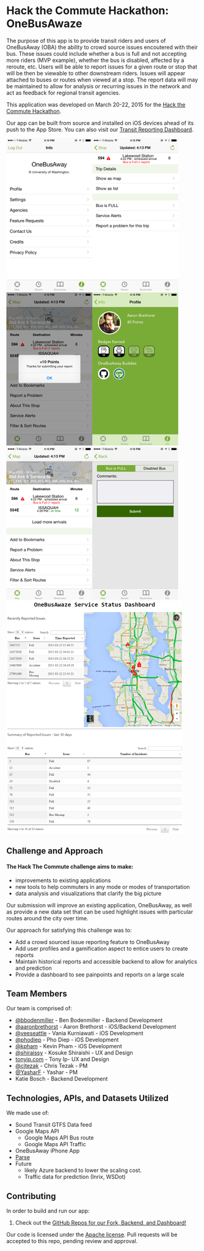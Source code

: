 # Hack the Commute Hackathon: OneBusAwaze

The purpose of this app is to provide transit riders and users of OneBusAway (OBA) the ability to crowd source issues encoutered with their bus. These issues could include whether a bus is full and not accepting more riders (MVP example), whether the bus is disabled, affected by a reroute, etc. Users will be able to report issues for a given route or stop that will be then be viewable to other downstream riders. Issues will appear attached to buses or routes when viewed at a stop. The report data will may be maintained to allow for analysis or recurring issues in the network and act as feedback for regional transit agencies.  

This application was developed on March 20-22, 2015 for the [Hack the Commute Hackathon](https://codeforseattle.hackpad.com/Hack-the-Commute-2h8AsgMYcB8).

Our app can be built from source and installed on iOS devices ahead of its push to the App Store.  You can also visit our [Transit Reporting Dashboard](http://onebusawaze.github.io/onebusawaze-dashboard).

![App Screenshot 1](screenshots/Info.png)![App Screenshot 2](screenshots/BusStatus.png)![App Screenshot 3](screenshots/EarnedPoints.png)![App Screenshot 4](screenshots/Profile.png)![App Screenshot 5](screenshots/StopStatus.png)![App Screenshot 6](screenshots/SubmitStatus.png)
![Dashboard Screenshot](screenshots/dashboard-screenshot.png)


## Challenge and Approach

#### The Hack The Commute challenge aims to make:
  - improvements to existing applications
  - new tools to help commuters in any mode or modes of transportation
  - data analysis and visualizations that clarify the big picture 

Our submission will improve an existing application, OneBusAway, as well as provide a new data set that can be used highlight issues with particular routes around the city over time. 

Our approach for satisfying this challenge was to:
- Add a crowd sourced issue reporting feature to OneBusAway 
- Add user profiles and a gamification aspect to entice users to create reports
- Maintain historical reports and accessible backend to allow for analytics and prediction
- Provide a dashboard to see painpoints and reports on a large scale

## Team Members

Our team is comprised of:

- [@bbodenmiller](https://github.com/bbodenmiller) - Ben Bodenmiller - Backend Development
- [@aaronbrethorst](https://github.com/aaronbrethorst) - Aaron Brethorst - iOS/Backend Development
- [@veeseattle](https://github.com/veeseattle) - Vania Kurniawati - iOS Development
- [@phodiep](https://github.com/phodiep) - Pho Diep -  iOS Development
- [@kpham](https://github.com/kpham) - Kevin Pham - iOS Development
- [@shiraissy](https://twitter.com/shiraissy) - Kosuke Shiraishi - UX and Design
- [tonyip.com](http://www.tonyip.com/) - Tony Ip- UX and Design
- [@cjtezak](https://github.com/cjtezak) - Chris Tezak - PM
- [@YasharF](http://github.com/YasharF) - Yashar - PM
- Katie Bosch - Backend Development

## Technologies, APIs, and Datasets Utilized

We made use of:

- Sound Transit GTFS Data feed
- Google Maps API
  - Google Maps API Bus route
  - Google Maps API Traffic
- OneBusAway iPhone App
- [Parse](https://www.parse.com)
- Future
  - likely Azure backend to lower the scaling cost.
  - Traffic data for prediction (Inrix, WSDot)

## Contributing

In order to build and run our app:

1. Check out the [GitHub Repos for our Fork, Backend, and Dashboard!](https://github.com/OneBusAwaze)


Our code is licensed under the [Apache license](LICENSE.md). Pull requests will be accepted to this repo, pending review and approval.
